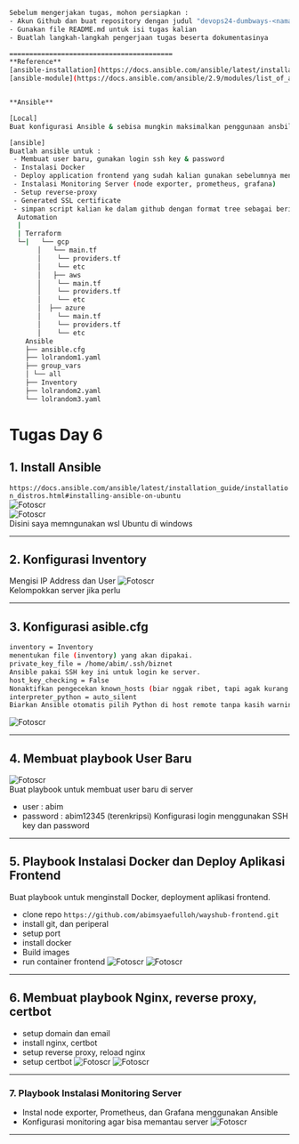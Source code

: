 ```bash
Sebelum mengerjakan tugas, mohon persiapkan :
- Akun Github dan buat repository dengan judul "devops24-dumbways-<nama kalian>"
- Gunakan file README.md untuk isi tugas kalian
- Buatlah langkah-langkah pengerjaan tugas beserta dokumentasinya

=========================================
**Reference**
[ansible-installation](https://docs.ansible.com/ansible/latest/installation_guide/installation_distros.html)
[ansible-module](https://docs.ansible.com/ansible/2.9/modules/list_of_all_modules.html)


**Ansible**

[Local]
Buat konfigurasi Ansible & sebisa mungkin maksimalkan penggunaan ansbile untuk melakukan semua setup dan se freestyle kalian 

[ansible]
Buatlah ansible untuk :
 - Membuat user baru, gunakan login ssh key & password
 - Instalasi Docker
 - Deploy application frontend yang sudah kalian gunakan sebelumnya menggunakan ansible.
 - Instalasi Monitoring Server (node exporter, prometheus, grafana)
 - Setup reverse-proxy
 - Generated SSL certificate
 - simpan script kalian ke dalam github dengan format tree sebagai berikut:
  Automation  
  |  
  | Terraform
  └─|   └── gcp
       │   └── main.tf
       │    └── providers.tf
       │    └── etc
       │   ├── aws
       │    └── main.tf
       │    └── providers.tf
       │    └── etc
       │  ├── azure
       │    └── main.tf
       │    └── providers.tf
       │    └── etc
    Ansible
    ├── ansible.cfg
    ├── lolrandom1.yaml
    ├── group_vars
    │ └── all
    ├── Inventory
    ├── lolrandom2.yaml
    └── lolrandom3.yaml
```

# Tugas Day 6 

## 1. Install Ansible 
`https://docs.ansible.com/ansible/latest/installation_guide/installation_distros.html#installing-ansible-on-ubuntu`  
![Fotoscr](scr/Foto-0.png)  
![Fotoscr](scr/Foto-1.png)  
Disini saya memngunakan wsl Ubuntu di windows

---

## 2. Konfigurasi Inventory  
Mengisi IP Address dan User
![Fotoscr](scr/Foto-2.png)  
Kelompokkan server jika perlu

---

## 3. Konfigurasi asible.cfg
```bash
inventory = Inventory
menentukan file (inventory) yang akan dipakai.
private_key_file = /home/abim/.ssh/biznet
Ansible pakai SSH key ini untuk login ke server.
host_key_checking = False
Nonaktifkan pengecekan known_hosts (biar nggak ribet, tapi agak kurang aman).
interpreter_python = auto_silent
Biarkan Ansible otomatis pilih Python di host remote tanpa kasih warning.
```
![Fotoscr](scr/Foto-3.png)  

---

## 4. Membuat playbook User Baru
![Fotoscr](scr/Foto-4.png)  
Buat playbook untuk membuat user baru di server  
- user : abim
- password : abim12345 (terenkripsi)
Konfigurasi login menggunakan SSH key dan password

---

## 5. Playbook Instalasi Docker dan Deploy Aplikasi Frontend
Buat playbook untuk menginstall Docker, deployment aplikasi frontend.
- clone repo `https://github.com/abimsyaefulloh/wayshub-frontend.git`
- install git, dan periperal
- setup port
- install docker 
- Build images
- run container frontend
![Fotoscr](scr/Foto-5.png) 
![Fotoscr](scr/Foto-6.png) 

---

## 6. Membuat playbook Nginx, reverse proxy, certbot 
- setup domain dan email
- install nginx, certbot 
- setup reverse proxy, reload nginx
- setup certbot 
![Fotoscr](scr/Foto-7.png) 
![Fotoscr](scr/Foto-8.png)

---

### 7. Playbook Instalasi Monitoring Server   
- Instal node exporter, Prometheus, dan Grafana menggunakan Ansible  
- Konfigurasi monitoring agar bisa memantau server
![Fotoscr](scr/Foto-9.png) 

---


